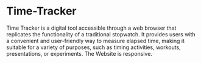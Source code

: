 # Time-Tracker
Time Tracker is a digital tool accessible through a web browser that replicates the functionality of a traditional stopwatch. It provides users with a convenient and user-friendly way to measure elapsed time, making it suitable for a variety of purposes, such as timing activities, workouts, presentations, or experiments. The Website is responsive.
